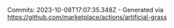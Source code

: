 Commits: 2023-10-08T17:07:35.348Z - Generated via https://github.com/marketplace/actions/artificial-grass
<br>

